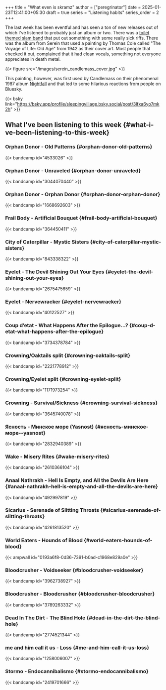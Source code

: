 +++
title = "What even is skramz"
author = ["peregrinator"]
date = 2025-01-23T12:41:00+05:30
draft = true
series = "Listening habits"
series_order = 2
+++

The last week has been eventful and has seen a ton of new releases out
of which I've listened to probably just an album or two. There was a
[toilet themed slam band](https://putriddefecation.bandcamp.com/album/tales-from-the-toilet) that put out something with some really sick
riffs. There was the album from Serein that used a painting by Thomas
Cole called "The Voyage of Life: Old Age" from 1942 as their cover
art. Most people that checked it out, complained that it had clean
vocals, something not everyone appreciates in death metal.

{{< figure src="/images/serein_candlemass_cover.jpg" >}}

This painting, however, was first used by Candlemass on their
phenomenal 1987 album [Nightfall](https://peaceville.bandcamp.com/album/nightfall) and that led to some hilarious
reactions from people on Bluesky.

{{< bsky link="https://bsky.app/profile/sleepingvillage.bsky.social/post/3lfxa6yo7mk2h" >}}


## What I've been listening to this week {#what-i-ve-been-listening-to-this-week}


### Orphan Donor - Old Patterns {#orphan-donor-old-patterns}

{{< bandcamp id="4533026" >}}


### Orphan Donor - Unraveled {#orphan-donor-unraveled}

{{< bandcamp id="3044070440" >}}


### Orphan Donor - Orphan Donor {#orphan-donor-orphan-donor}

{{< bandcamp id="1668692603" >}}


### Frail Body - Artificial Bouquet {#frail-body-artificial-bouquet}

{{< bandcamp id="364450411" >}}


### City of Caterpillar - Mystic Sisters {#city-of-caterpillar-mystic-sisters}

{{< bandcamp id="843338322" >}}


### Eyelet - The Devil Shining Out Your Eyes {#eyelet-the-devil-shining-out-your-eyes}

{{< bandcamp id="2675475659" >}}


### Eyelet - Nervewracker {#eyelet-nervewracker}

{{< bandcamp id="40122527" >}}


### Coup d’etat - What Happens After the Epilogue…? {#coup-d-etat-what-happens-after-the-epilogue}

{{< bandcamp id="3734378784" >}}


### Crowning/Oaktails split {#crowning-oaktails-split}

{{< bandcamp id="2221778912" >}}


### Crowning/Eyelet split {#crowning-eyelet-split}

{{< bandcamp id="1171973254" >}}


### Crowning - Survival/Sickness {#crowning-survival-sickness}

{{< bandcamp id="3645740078" >}}


### Ясность - Минское море (Yasnost) {#ясность-минское-море--yasnost}

{{< bandcamp id="2832940389" >}}


### Wake - Misery Rites {#wake-misery-rites}

{{< bandcamp id="2610366104" >}}


### Anaal Nathrakh - Hell Is Empty, and All the Devils Are Here {#anaal-nathrakh-hell-is-empty-and-all-the-devils-are-here}

{{< bandcamp id="492997819" >}}


### Sicarius - Serenade of Slitting Throats {#sicarius-serenade-of-slitting-throats}

{{< bandcamp id="4261813520" >}}


### World Eaters - Hounds of Blood {#world-eaters-hounds-of-blood}

{{< ampwall id="0193a6f8-0d36-7391-b0ad-c1968e829a0e" >}}


### Bloodcrusher - Voidseeker {#bloodcrusher-voidseeker}

{{< bandcamp id="3962738927" >}}


### Bloodcrusher - Bloodcrusher {#bloodcrusher-bloodcrusher}

{{< bandcamp id="3789263332" >}}


### Dead In The Dirt - The Blind Hole {#dead-in-the-dirt-the-blind-hole}

{{< bandcamp id="2774521344" >}}


### me and him call it us - Loss {#me-and-him-call-it-us-loss}

{{< bandcamp id="1258006007" >}}


### Stormo - Endocannibalismo {#stormo-endocannibalismo}

{{< bandcamp id="2419701666" >}}
